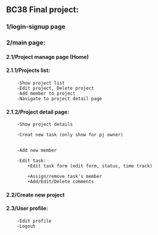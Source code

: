 ## BC38 Final project:

### 1/login-signup page

### 2/main page:

#### 2.1/Project manage page (Home)

#### 2.1.1/Projects list:

    	-Show project list
    	-Edit project, Delete project
    	-Add member to project
    	-Navigate to project detail page

#### 2.1.2/Project detail page:

    	-Show project details

    	-Creat new task (only show for pj owner)


    	-Add new member

    	-Edit task:
    		+Edit task form (edit form, status, time track)

    		+Assign/remove task's member
    		+Add/Edit/Delete comments

#### 2.2/Create new project

#### 2.3/User profile:

    	-Edit profile
    	-Logout
